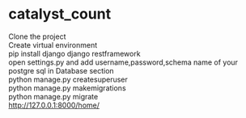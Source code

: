 # catalyst_count
Clone the project  
Create virtual environment  
pip install django django restframework  
open settings.py and add username,password,schema name of your postgre sql in Database section  
python manage.py createsuperuser  
python manage.py makemigrations  
python manage.py migrate  
http://127.0.0.1:8000/home/

